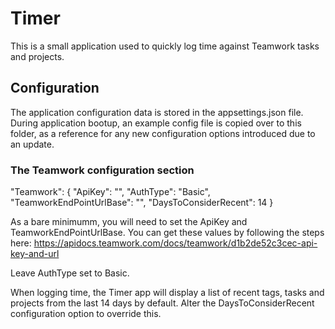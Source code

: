 ﻿
# Timer

This is a small application used to quickly log time against Teamwork tasks and projects.

## Configuration

The application configuration data is stored in the appsettings.json file.
During application bootup, an example config file is copied over to this folder, as a reference for any new configuration options introduced due to an update.

### The Teamwork configuration section

  "Teamwork": {
    "ApiKey": "",
    "AuthType": "Basic",
    "TeamworkEndPointUrlBase": "",
    "DaysToConsiderRecent":  14
  }

As a bare minimumm, you will need to set the ApiKey and TeamworkEndPointUrlBase. You can get these values by following the steps here: 
https://apidocs.teamwork.com/docs/teamwork/d1b2de52c3cec-api-key-and-url

Leave AuthType set to Basic.

When logging time, the Timer app will display a list of recent tags, tasks and projects from the last 14 days by default. Alter the DaysToConsiderRecent configuration option to override this.

